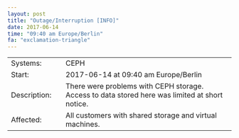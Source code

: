 ```yaml
---
layout: post
title: "Outage/Interruption [INFO]"
date: 2017-06-14
time: "09:40 am Europe/Berlin"
fa: "exclamation-triangle"
---
```


|                    |   |                                                                      |
|--------------------|---|----------------------------------------------------------------------|
| Systems:           |   | CEPH                                                               |
| Start:             |   | 2017-06-14 at 09:40 am Europe/Berlin                          | 
| Description:       |   | There were problems with CEPH storage. Access to data stored here was limited at short notice.  |
| Affected:          |   | All customers with shared storage and virtual machines.                                                  |
